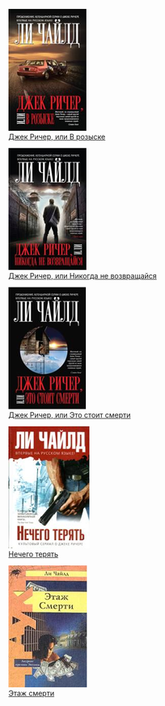 ![](Джек%20Ричер,%20или%20В%20розыске.jpg)  
[Джек Ричер, или В розыске](Джек%20Ричер,%20или%20В%20розыске.txt)

![](Джек%20Ричер,%20или%20Никогда%20не%20возвращайся.jpg)  
[Джек Ричер, или Никогда не возвращайся](Джек%20Ричер,%20или%20Никогда%20не%20возвращайся.txt)

![](Джек%20Ричер,%20или%20Это%20стоит%20смерти.jpg)  
[Джек Ричер, или Это стоит смерти](Джек%20Ричер,%20или%20Это%20стоит%20смерти.txt)

![](Нечего%20терять.jpg)  
[Нечего терять](Нечего%20терять.txt)

![](Этаж%20смерти.jpg)  
[Этаж смерти](Этаж%20смерти.txt)
